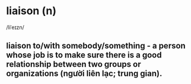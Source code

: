 # liaison (n)

/liˈeɪzn/

## liaison to/with somebody/something - a person whose job is to make sure there is a good relationship between two groups or organizations (người liên lạc; trung gian).